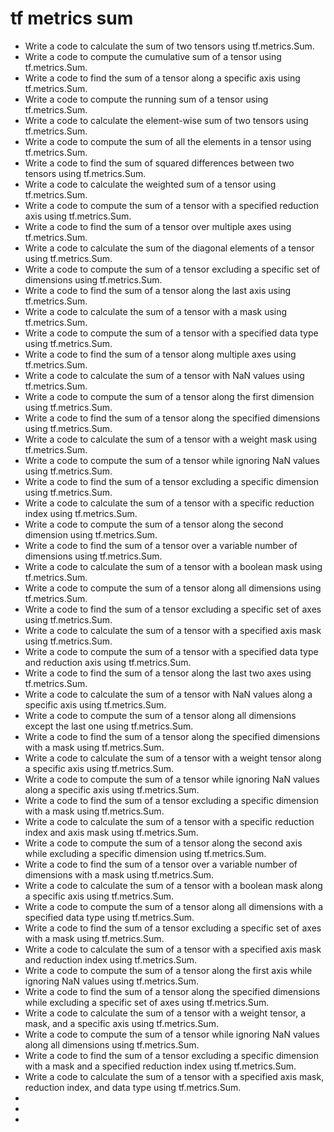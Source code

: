 # tf metrics sum

- Write a code to calculate the sum of two tensors using tf.metrics.Sum.
- Write a code to compute the cumulative sum of a tensor using tf.metrics.Sum.
- Write a code to find the sum of a tensor along a specific axis using tf.metrics.Sum.
- Write a code to compute the running sum of a tensor using tf.metrics.Sum.
- Write a code to calculate the element-wise sum of two tensors using tf.metrics.Sum.
- Write a code to compute the sum of all the elements in a tensor using tf.metrics.Sum.
- Write a code to find the sum of squared differences between two tensors using tf.metrics.Sum.
- Write a code to calculate the weighted sum of a tensor using tf.metrics.Sum.
- Write a code to compute the sum of a tensor with a specified reduction axis using tf.metrics.Sum.
- Write a code to find the sum of a tensor over multiple axes using tf.metrics.Sum.
- Write a code to calculate the sum of the diagonal elements of a tensor using tf.metrics.Sum.
- Write a code to compute the sum of a tensor excluding a specific set of dimensions using tf.metrics.Sum.
- Write a code to find the sum of a tensor along the last axis using tf.metrics.Sum.
- Write a code to calculate the sum of a tensor with a mask using tf.metrics.Sum.
- Write a code to compute the sum of a tensor with a specified data type using tf.metrics.Sum.
- Write a code to find the sum of a tensor along multiple axes using tf.metrics.Sum.
- Write a code to calculate the sum of a tensor with NaN values using tf.metrics.Sum.
- Write a code to compute the sum of a tensor along the first dimension using tf.metrics.Sum.
- Write a code to find the sum of a tensor along the specified dimensions using tf.metrics.Sum.
- Write a code to calculate the sum of a tensor with a weight mask using tf.metrics.Sum.
- Write a code to compute the sum of a tensor while ignoring NaN values using tf.metrics.Sum.
- Write a code to find the sum of a tensor excluding a specific dimension using tf.metrics.Sum.
- Write a code to calculate the sum of a tensor with a specific reduction index using tf.metrics.Sum.
- Write a code to compute the sum of a tensor along the second dimension using tf.metrics.Sum.
- Write a code to find the sum of a tensor over a variable number of dimensions using tf.metrics.Sum.
- Write a code to calculate the sum of a tensor with a boolean mask using tf.metrics.Sum.
- Write a code to compute the sum of a tensor along all dimensions using tf.metrics.Sum.
- Write a code to find the sum of a tensor excluding a specific set of axes using tf.metrics.Sum.
- Write a code to calculate the sum of a tensor with a specified axis mask using tf.metrics.Sum.
- Write a code to compute the sum of a tensor with a specified data type and reduction axis using tf.metrics.Sum.
- Write a code to find the sum of a tensor along the last two axes using tf.metrics.Sum.
- Write a code to calculate the sum of a tensor with NaN values along a specific axis using tf.metrics.Sum.
- Write a code to compute the sum of a tensor along all dimensions except the last one using tf.metrics.Sum.
- Write a code to find the sum of a tensor along the specified dimensions with a mask using tf.metrics.Sum.
- Write a code to calculate the sum of a tensor with a weight tensor along a specific axis using tf.metrics.Sum.
- Write a code to compute the sum of a tensor while ignoring NaN values along a specific axis using tf.metrics.Sum.
- Write a code to find the sum of a tensor excluding a specific dimension with a mask using tf.metrics.Sum.
- Write a code to calculate the sum of a tensor with a specific reduction index and axis mask using tf.metrics.Sum.
- Write a code to compute the sum of a tensor along the second axis while excluding a specific dimension using tf.metrics.Sum.
- Write a code to find the sum of a tensor over a variable number of dimensions with a mask using tf.metrics.Sum.
- Write a code to calculate the sum of a tensor with a boolean mask along a specific axis using tf.metrics.Sum.
- Write a code to compute the sum of a tensor along all dimensions with a specified data type using tf.metrics.Sum.
- Write a code to find the sum of a tensor excluding a specific set of axes with a mask using tf.metrics.Sum.
- Write a code to calculate the sum of a tensor with a specified axis mask and reduction index using tf.metrics.Sum.
- Write a code to compute the sum of a tensor along the first axis while ignoring NaN values using tf.metrics.Sum.
- Write a code to find the sum of a tensor along the specified dimensions while excluding a specific set of axes using tf.metrics.Sum.
- Write a code to calculate the sum of a tensor with a weight tensor, a mask, and a specific axis using tf.metrics.Sum.
- Write a code to compute the sum of a tensor while ignoring NaN values along all dimensions using tf.metrics.Sum.
- Write a code to find the sum of a tensor excluding a specific dimension with a mask and a specified reduction index using tf.metrics.Sum.
- Write a code to calculate the sum of a tensor with a specified axis mask, reduction index, and data type using tf.metrics.Sum.
- 
- 
- 